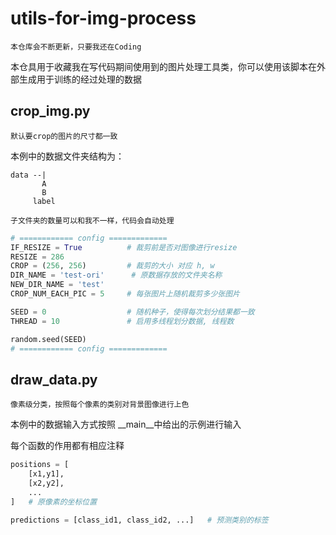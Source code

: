 # utils-for-img-process
`本仓库会不断更新，只要我还在Coding`

本仓具用于收藏我在写代码期间使用到的图片处理工具类，你可以使用该脚本在外部生成用于训练的经过处理的数据

## crop_img.py
`默认要crop的图片的尺寸都一致`

本例中的数据文件夹结构为：

    data --|  
           A
           B
         label
         
`子文件夹的数量可以和我不一样，代码会自动处理`
```python
# ============ config =============
IF_RESIZE = True          # 裁剪前是否对图像进行resize
RESIZE = 286
CROP = (256, 256)         # 裁剪的大小 对应 h, w
DIR_NAME = 'test-ori'      # 原数据存放的文件夹名称
NEW_DIR_NAME = 'test'
CROP_NUM_EACH_PIC = 5     # 每张图片上随机裁剪多少张图片

SEED = 0                  # 随机种子，使得每次划分结果都一致
THREAD = 10               # 启用多线程划分数据, 线程数

random.seed(SEED)
# ============ config =============
```

## draw_data.py
`像素级分类，按照每个像素的类别对背景图像进行上色`

本例中的数据输入方式按照 __main__中给出的示例进行输入

每个函数的作用都有相应注释
```python
positions = [
    [x1,y1],
    [x2,y2],
    ...
]   # 原像素的坐标位置

predictions = [class_id1, class_id2, ...]   # 预测类别的标签
```

